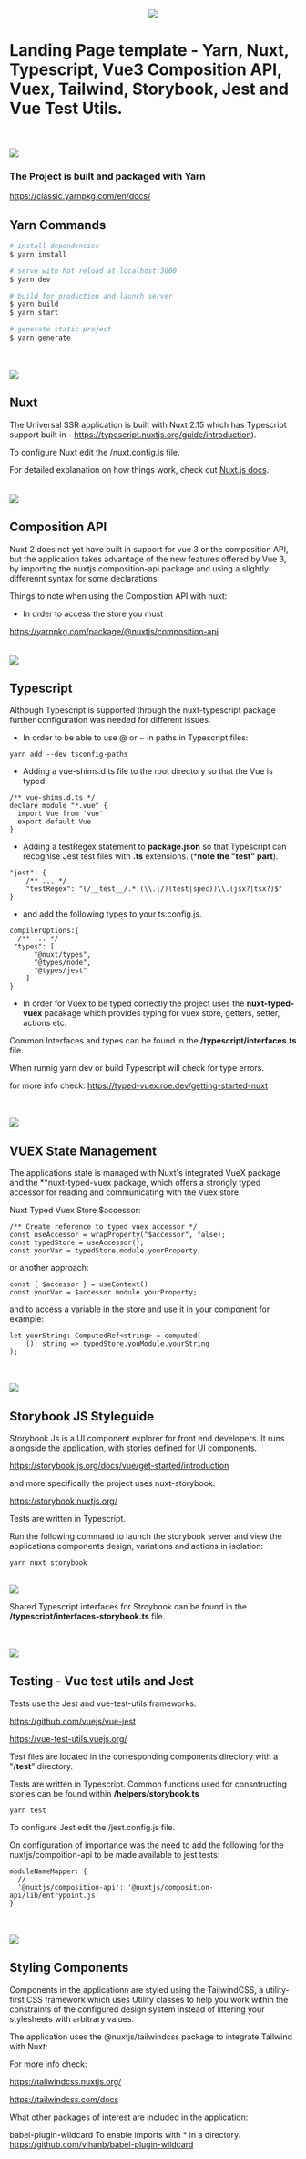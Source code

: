 <p align="center">  
  <img src="./readme-assets/technology-logos.jpg" />
</p>

# Landing Page template - Yarn, Nuxt, Typescript, Vue3 Composition API, Vuex, Tailwind, Storybook, Jest and Vue Test Utils.
<br/><br/>
<img src="./readme-assets/yarn-logo.jpg" />

### The Project is built and packaged with Yarn

https://classic.yarnpkg.com/en/docs/

## Yarn Commands

```bash
# install dependencies
$ yarn install

# serve with hot reload at localhost:3000
$ yarn dev

# build for production and launch server
$ yarn build
$ yarn start

# generate static project
$ yarn generate
```
<br/>
<br/>
<img src="./readme-assets/nuxt-logo.jpg" />

## Nuxt
The Universal SSR application is built with Nuxt 2.15 which has Typescript support built in - https://typescript.nuxtjs.org/guide/introduction).

To configure Nuxt edit the /nuxt.config.js file.

For detailed explanation on how things work, check out [Nuxt.js docs](https://nuxtjs.org).
<br/><br/><br/>
<img src="./readme-assets/vue3-logo.jpg" />

## Composition API
Nuxt 2 does not yet have built in support for vue 3 or the composition API, but the application takes advantage of the new features offered by Vue 3, by importing the nuxtjs composition-api package and using a slightly differennt syntax for some declarations.

Things to note when using the Composition API with nuxt:

- In order to access the store you must 

https://yarnpkg.com/package/@nuxtjs/composition-api
<br/><br/><br/>
<img src="./readme-assets/typescript-logo.jpg" />

## Typescript
Although Typescript is supported through the nuxt-typescript package further configuration was needed for different issues.

- In order to be able to use @ or ~ in paths in Typescript files:

```
yarn add --dev tsconfig-paths
```

- Adding a vue-shims.d.ts file to the root directory so that the Vue is typed:

```
/** vue-shims.d.ts */
declare module "*.vue" {
  import Vue from 'vue'
  export default Vue
}
```

- Adding a testRegex statement to **package.json** so that Typescript can recognise Jest test files with **.ts** extensions. (***note the "__test__" part**). 

```
"jest": {
    /** ... */
    "testRegex": "(/__test__/.*|(\\.|/)(test|spec))\\.(jsx?|tsx?)$"
}
```

- and add the following types to your ts.config.js.

```
compilerOptions:{
  /** ... */
 "types": [
      "@nuxt/types",
      "@types/node",
      "@types/jest"
    ]
}
```

- In order for Vuex to be typed correctly the project uses the **nuxt-typed-vuex** pacakage which provides typing for vuex store, getters, setter, actions etc.

Common Interfaces and types can be found in the **/typescript/interfaces.ts** file.

When runnig yarn dev or build Typescript will check for type errors.

for more info check:
https://typed-vuex.roe.dev/getting-started-nuxt

<br/><br/>
<img src="./readme-assets/vuex-logo.jpg" />

## VUEX State Management
The applications state is managed with Nuxt's integrated VueX package and the **nuxt-typed-vuex package, which offers a strongly typed accessor for reading and communicating with the Vuex store.

Nuxt Typed Vuex Store $accessor:

```
/** Create reference to typed vuex accessor */
const useAccessor = wrapProperty("$accessor", false);
const typedStore = useAccessor();
const yourVar = typedStore.module.yourProperty;
```
or another approach:

```
const { $accessor } = useContext()
const yourVar = $accessor.module.yourProperty;
```

and to access a variable in the store and use it in your component for example:

```
let yourString: ComputedRef<string> = computed(
    (): string => typedStore.youModule.yourString
);
```

<br/><br/>
<img src="./readme-assets/storybook-logo.jpg" />

## Storybook JS Styleguide
Storybook Js is a UI component explorer for front end developers. It runs alongside the application, with stories defined for UI components.

https://storybook.js.org/docs/vue/get-started/introduction

and more specifically the project uses nuxt-storybook.

https://storybook.nuxtjs.org/

Tests are written in Typescript.

Run the following command to launch the storybook server and view the applications components design, variations and actions in isolation:

```
yarn nuxt storybook
```
<br/>
<img src="./readme-assets/storybook.png" />

Shared Typescript interfaces for Stroybook can be found in the **/typescript/interfaces-storybook.ts** file.

<br/><br/>
<img src="./readme-assets/jest-logo.jpg" />

## Testing - Vue test utils and Jest

Tests use the Jest and vue-test-utils frameworks. 

https://github.com/vuejs/vue-jest

https://vue-test-utils.vuejs.org/

Test files are located in the corresponding components directory with a "/__test__" directory. 

Tests are written in Typescript. Common functions used for consntructing stories can be found within **/helpers/storybook.ts**

```
yarn test
```

To configure Jest edit the /jest.config.js file.

On configuration of importance was the need to add the following for the nuxtjs/compoition-api to be made available to jest tests:

```
moduleNameMapper: {
  // ...
  '@nuxtjs/composition-api': '@nuxtjs/composition-api/lib/entrypoint.js'
}
```

<br/><br/>
<img src="./readme-assets/tailwind-logo.jpg" />

## Styling Components

Components in the applicationn are styled using the TailwindCSS, a utility-first CSS framework which uses Utility classes to help you work within the constraints of the configured design system instead of littering your stylesheets with arbitrary values.

The application uses the @nuxtjs/tailwindcss package to integrate Tailwind with Nuxt:

For more info check:

https://tailwindcss.nuxtjs.org/

https://tailwindcss.com/docs

What other packages of interest are included in the application:

babel-plugin-wildcard
To enable imports with * in a directory.
https://github.com/vihanb/babel-plugin-wildcard






